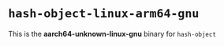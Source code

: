 # `hash-object-linux-arm64-gnu`

This is the **aarch64-unknown-linux-gnu** binary for `hash-object`
